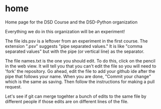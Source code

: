 # home
Home page for the DSD Course and the DSD-Python organization

Everything we do in this organization will be an experiment! 

The file ids.psv is a leftover from an experiment in the first course. The extension ".psv" suggests "pipe separated values." It is like "comma separated values" but with the pipe (or vertical line) as the separator. 

The file names.txt is the one you should edit. To do this, click on the pencil in the web view. It will tell you that you can't edit the file so you will need to 'fork' the repository. Go ahead, edit the file to add your github ide after the pipe that follows your name. When you are done, "Commit your change" which is the same as saving. Then follow the instructions for making a pull request. 

Let's see if git can merge togehter a bunch of edits to the same file by different people if those edits are on different lines of the file. 


